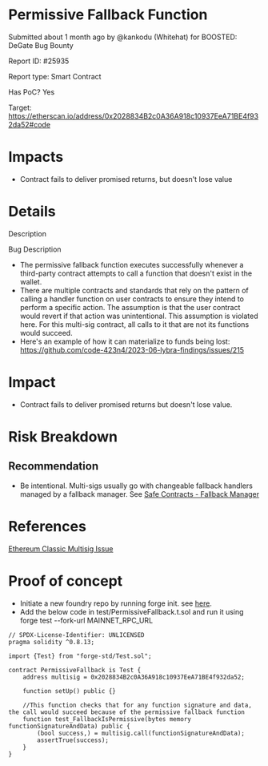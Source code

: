 # Permissive Fallback Function

Submitted about 1 month ago by @kankodu (Whitehat) for BOOSTED: DeGate Bug Bounty

Report ID: #25935

Report type: Smart Contract

Has PoC? Yes

Target: https://etherscan.io/address/0x2028834B2c0A36A918c10937EeA71BE4f932da52#code

# Impacts
- Contract fails to deliver promised returns, but doesn't lose value

# Details

Description

Bug Description

- The permissive fallback function executes successfully whenever a third-party contract attempts to call a function that doesn't exist in the wallet.
- There are multiple contracts and standards that rely on the pattern of calling a handler function on user contracts to ensure they intend to perform a specific action. The assumption is that the user contract would revert if that action was unintentional. This assumption is violated here. For this multi-sig contract, all calls to it that are not its functions would succeed.
- Here's an example of how it can materialize to funds being lost: https://github.com/code-423n4/2023-06-lybra-findings/issues/215

# Impact
- Contract fails to deliver promised returns but doesn't lose value.

# Risk Breakdown
## Recommendation
- Be intentional. Multi-sigs usually go with changeable fallback handlers managed by a fallback manager. See [Safe Contracts - Fallback Manager](https://github.com/safe-global/safe-contracts/blob/main/contracts/base/FallbackManager.sol)

# References
[Ethereum Classic Multisig Issue](https://github.com/EthereumCommonwealth/ethereum-classic-multisig/issues/1)

# Proof of concept
- Initiate a new foundry repo by running forge init. see [here](https://book.getfoundry.sh/projects/creating-a-new-project).
- Add the below code in test/PermissiveFallback.t.sol and run it using forge test --fork-url MAINNET_RPC_URL
```
// SPDX-License-Identifier: UNLICENSED
pragma solidity ^0.8.13;

import {Test} from "forge-std/Test.sol";

contract PermissiveFallback is Test {
    address multisig = 0x2028834B2c0A36A918c10937EeA71BE4f932da52;

    function setUp() public {}

    //This function checks that for any function signature and data, the call would succeed because of the permissive fallback function
    function test_FallbackIsPermissive(bytes memory functionSignatureAndData) public {
        (bool success,) = multisig.call(functionSignatureAndData);
        assertTrue(success);
    }
}
```
